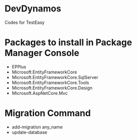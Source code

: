 # DevDynamos
Codes for TestEasy

# Packages to install in Package Manager Console
- EPPlus
- Microsoft.EntityFrameworkCore
- Microsoft.EntityFrameworkCore.SqlServer
- Microsoft.EntityFrameworkCore.Tools
- Microsoft.EntityFrameworkCore.Design
- Microsoft.AspNetCore.Mvc

# Migration Command
- add-migration any_name
- update-database
